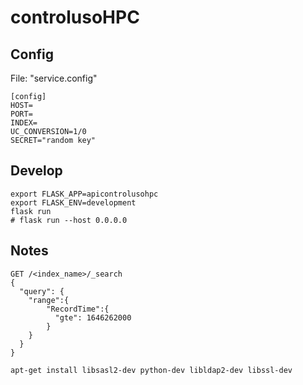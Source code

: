 # controlusoHPC

## Config

File: "service.config"

```
[config]
HOST=
PORT=
INDEX=
UC_CONVERSION=1/0
SECRET="random key"
```


## Develop

```
export FLASK_APP=apicontrolusohpc
export FLASK_ENV=development
flask run
# flask run --host 0.0.0.0
```

## Notes


```
GET /<index_name>/_search
{
  "query": {
    "range":{
        "RecordTime":{
          "gte": 1646262000
        }
    }
  }
}
```

```
apt-get install libsasl2-dev python-dev libldap2-dev libssl-dev
```
